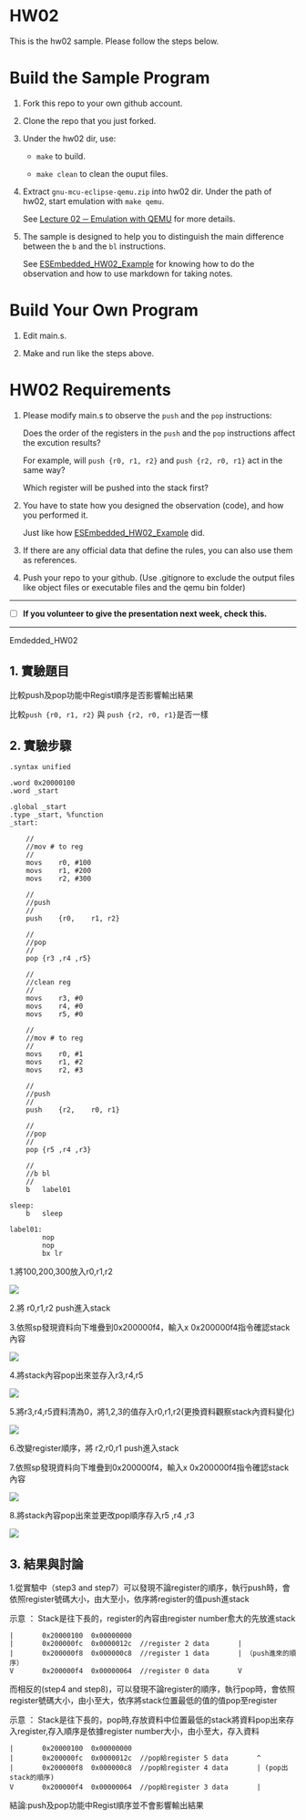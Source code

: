 HW02
===
This is the hw02 sample. Please follow the steps below.

# Build the Sample Program

1. Fork this repo to your own github account.

2. Clone the repo that you just forked.

3. Under the hw02 dir, use:

	* `make` to build.

	* `make clean` to clean the ouput files.

4. Extract `gnu-mcu-eclipse-qemu.zip` into hw02 dir. Under the path of hw02, start emulation with `make qemu`.

	See [Lecture 02 ─ Emulation with QEMU] for more details.

5. The sample is designed to help you to distinguish the main difference between the `b` and the `bl` instructions.  

	See [ESEmbedded_HW02_Example] for knowing how to do the observation and how to use markdown for taking notes.

# Build Your Own Program

1. Edit main.s.

2. Make and run like the steps above.

# HW02 Requirements

1. Please modify main.s to observe the `push` and the `pop` instructions:  

	Does the order of the registers in the `push` and the `pop` instructions affect the excution results?  

	For example, will `push {r0, r1, r2}` and `push {r2, r0, r1}` act in the same way?  

	Which register will be pushed into the stack first?

2. You have to state how you designed the observation (code), and how you performed it.  

	Just like how [ESEmbedded_HW02_Example] did.

3. If there are any official data that define the rules, you can also use them as references.

4. Push your repo to your github. (Use .gitignore to exclude the output files like object files or executable files and the qemu bin folder)

[Lecture 02 ─ Emulation with QEMU]: http://www.nc.es.ncku.edu.tw/course/embedded/02/#Emulation-with-QEMU
[ESEmbedded_HW02_Example]: https://github.com/vwxyzjimmy/ESEmbedded_HW02_Example

--------------------

- [ ] **If you volunteer to give the presentation next week, check this.**

--------------------
Emdedded_HW02
## 1. 實驗題目

比較push及pop功能中Regist順序是否影響輸出結果

比較`push {r0, r1, r2}` 與 `push {r2, r0, r1}`是否一樣

## 2. 實驗步驟

	.syntax unified

	.word 0x20000100
	.word _start

	.global _start
	.type _start, %function
	_start:

		//
		//mov # to reg
		//
		movs	r0,	#100
		movs	r1,	#200
		movs	r2,	#300

		//
		//push
		//
		push	{r0,	r1,	r2}

		//
		//pop
		//
		pop	{r3	,r4	,r5}

		//
		//clean reg
		//
		movs	r3,	#0
		movs	r4,	#0
		movs	r5,	#0

		//
		//mov # to reg
		//
		movs	r0,	#1
		movs	r1,	#2
		movs	r2,	#3

		//
		//push
		//
		push	{r2,	r0,	r1}

		//
		//pop
		//
		pop	{r5	,r4	,r3}

		//
		//b bl
		//
		b	label01

	sleep:
		b	sleep

	label01:
			nop
			nop
			bx lr


1.將100,200,300放入r0,r1,r2

![](https://github.com/Hung7/ESEmbedded_HW02/image/1.png)

2.將 r0,r1,r2 push進入stack

3.依照sp發現資料向下堆疊到0x200000f4，輸入x 0x200000f4指令確認stack內容

![](https://github.com/Hung7/ESEmbedded_HW02/image/2.png)

4.將stack內容pop出來並存入r3,r4,r5

![](https://github.com/Hung7/ESEmbedded_HW02/image/3.png)

5.將r3,r4,r5資料清為0，將1,2,3的值存入r0,r1,r2(更換資料觀察stack內資料變化)

![](https://github.com/Hung7/ESEmbedded_HW02/image/4.png)

6.改變register順序，將 r2,r0,r1 push進入stack

7.依照sp發現資料向下堆疊到0x200000f4，輸入x 0x200000f4指令確認stack內容

![](https://github.com/Hung7/ESEmbedded_HW02/image/5.png)

8.將stack內容pop出來並更改pop順序存入r5	,r4	,r3

![](https://github.com/Hung7/ESEmbedded_HW02/image/6.png)

## 3. 結果與討論

1.從實驗中（step3 and step7）可以發現不論register的順序，執行push時，會依照register號碼大小，由大至小，依序將register的值push進stack

示意 ： Stack是往下長的，register的內容由register number愈大的先放進stack

	|		0x20000100	0x00000000
	|		0x200000fc	0x0000012c	//register 2 data		|
	|		0x200000f8	0x000000c8	//register 1 data		| （push進來的順序）
	V		0x200000f4	0x00000064	//register 0 data		V
	


而相反的(step4 and step8)，可以發現不論register的順序，執行pop時，會依照register號碼大小，由小至大，依序將stack位置最低的值的值pop至register

示意 ： Stack是往下長的，pop時,存放資料中位置最低的stack將資料pop出來存入register,存入順序是依據register number大小，由小至大，存入資料

	|		0x20000100	0x00000000
	|		0x200000fc	0x0000012c	//pop給register 5 data		^
	|		0x200000f8	0x000000c8	//pop給register 4 data		| (pop出stack的順序)
	V		0x200000f4	0x00000064	//pop給register 3 data		|
	

結論:push及pop功能中Regist順序並不會影響輸出結果

